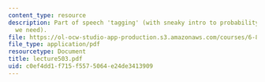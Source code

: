 ```yaml
---
content_type: resource
description: Part of speech 'tagging' (with sneaky intro to probability theory that
  we need).
file: https://ol-ocw-studio-app-production.s3.amazonaws.com/courses/6-863j-natural-language-and-the-computer-representation-of-knowledge-spring-2003/c0ef4dd1f715f5575064e24de3413909_lecture503.pdf
file_type: application/pdf
resourcetype: Document
title: lecture503.pdf
uid: c0ef4dd1-f715-f557-5064-e24de3413909
---
```

